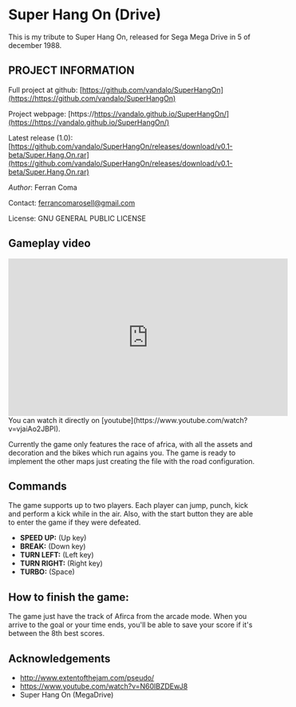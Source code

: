 # Super Hang On (Drive)
This is my tribute to Super Hang On, released for Sega Mega Drive in 5 of december 1988.

## PROJECT INFORMATION

Full project at github: [https://github.com/vandalo/SuperHangOn](https://https://github.com/vandalo/SuperHangOn) 

Project webpage: [https://https://vandalo.github.io/SuperHangOn/](https://https://vandalo.github.io/SuperHangOn/)  

Latest release (1.0): [https://github.com/vandalo/SuperHangOn/releases/download/v0.1-beta/Super.Hang.On.rar](https://github.com/vandalo/SuperHangOn/releases/download/v0.1-beta/Super.Hang.On.rar)  

*Author*: Ferran Coma

Contact: ferrancomarosell@gmail.com

License: GNU GENERAL PUBLIC LICENSE

## Gameplay video

<iframe width="560" height="315" src="https://www.youtube.com/watch?v=vjaiAo2JBPI" frameborder="0" allowfullscreen></iframe>
You can watch it directly on [youtube](https://www.youtube.com/watch?v=vjaiAo2JBPI).

Currently the game only features the race of africa, with all the assets and decoration and the bikes which run agains you. The game
is ready to implement the other maps just creating the file with the road configuration.

## Commands

The game supports up to two players. Each player can jump, punch, kick and perform a kick while in the air. Also, with the start button they are able to enter the game if they were defeated.

* **SPEED UP:** (Up key)
* **BREAK:** (Down key)
* **TURN LEFT:** (Left key)
* **TURN RIGHT:** (Right key)
* **TURBO:** (Space)

## How to finish the game:

The game just have the track of Afirca from the arcade mode. When you arrive to the goal or your time ends, you'll be able to save
your score if it's between the 8th best scores.

## Acknowledgements


* http://www.extentofthejam.com/pseudo/
* https://www.youtube.com/watch?v=N60lBZDEwJ8
* Super Hang On (MegaDrive)

